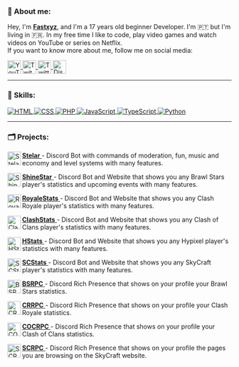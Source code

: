### 📄 About me:

Hey, I'm <a target="_blank" href="https://github.com/Fastxyz"><b>Fastxyz</b></a>, and I'm a 17 years old beginner Developer. I'm 🇵🇹 but I'm living in 🇫🇷. In my free time I like to code, play video games and watch videos on YouTube or series on Netflix.
</br>
If you want to know more about me, follow me on social media:

<a target="_blank" href="https://www.youtube.com/c/Fastxyz">
  <img align="center" alt="YouTube" width="30px" src="https://i.imgur.com/LAOZaTt.png">
</a>
<a target="_blank" href="https://twitch.tv/fastxyz">
  <img align="center" alt="Twitch" width="30px" src="https://i.imgur.com/g81bKdb.png">
</a>
<a target="_blank" href="https://twitter.com/FastxyzGG">
  <img align="center" alt="Twitter" width="30px" src="https://i.imgur.com/BqpSjh3.png">
</a>
<a target="_blank" href="https://i.imgur.com/VU5lB6d.png">
  <img align="center" alt="Discord" width="30px" src="https://i.imgur.com/2qnd9nm.png">
</a>

<hr>

### 🚀 Skills:

<a target="_blank" href="https://www.w3schools.com/html">
  <img align="center" alt="HTML" src="https://img.shields.io/badge/HTML5-E34F26?style=for-the-badge&logo=html5&logoColor=white">
</a>

<a target="_blank" href="https://www.w3schools.com/css">
  <img align="center" alt="CSS" src="https://img.shields.io/badge/CSS3-1572B6?style=for-the-badge&logo=css3&logoColor=white">
</a>

<a target="_blank" href="https://www.php.net">
  <img align="center" alt="PHP" src="https://img.shields.io/badge/PHP-777BB4?style=for-the-badge&logo=php&logoColor=white">
</a>

<a target="_blank" href="https://www.javascript.com">
  <img align="center" alt="JavaScript" src="https://img.shields.io/badge/JavaScript-F7DF1E?style=for-the-badge&logo=javascript&logoColor=black">
</a>

<a target="_blank" href="https://www.typescriptlang.org/">
  <img align="center" alt="TypeScript" src="https://img.shields.io/badge/TypeScript-007ACC?style=for-the-badge&logo=typescript&logoColor=white">
</a>

<a target="_blank" href="https://www.python.org/">
  <img align="center" alt="Python" src="https://img.shields.io/badge/Python-3776AB?style=for-the-badge&logo=python&logoColor=white">
</a>

<hr>

### 🗂 Projects:

<a target="_blank" href="https://github.com/Fastxyz/Stelar"> <b>Stelar</b>
  <img align="left" alt="Stelar" width="30px" src="https://i.imgur.com/opmWmYA.jpg">
</a> - Discord Bot with commands of moderation, fun, music and economy and level systems with many features.

<a target="_blank" href="https://github.com/Fastxyz/ShineStar"> <b>ShineStar</b>
  <img align="left" alt="ShineStar" width="30px" src="https://i.imgur.com/LrUlHL5.png">
</a> - Discord Bot and Website that shows you any Brawl Stars player's statistics and upcoming events with many features.

<a target="_blank" href="https://github.com/Fastxyz/RoyaleStats"> <b>RoyaleStats</b>
  <img align="left" alt="RoyaleStats" width="30px" src="https://i.imgur.com/aIq8zVt.png">
</a> - Discord Bot and Website that shows you any Clash Royale player's statistics with many features.

<a target="_blank" href="https://github.com/Fastxyz/ClashStats"> <b>ClashStats</b>
  <img align="left" alt="ClashStats" width="30px" src="https://i.imgur.com/BJpmPPk.png">
</a> - Discord Bot and Website that shows you any Clash of Clans player's statistics with many features.

<a target="_blank" href="https://github.com/Fastxyz/HStats"> <b>HStats</b>
  <img align="left" alt="HStats" width="30px" src="https://i.imgur.com/G8nLp9k.png">
</a> - Discord Bot and Website that shows you any Hypixel player's statistics with many features.

<a target="_blank" href="https://github.com/Fastxyz/SCStats"> <b>SCStats</b>
  <img align="left" alt="SCStats" width="30px" src="https://i.imgur.com/9Mw8U6t.png">
</a> - Discord Bot and Website that shows you any SkyCraft player's statistics with many features.

<a target="_blank" href="https://github.com/Fastxyz/BSRPC"> <b>BSRPC</b>
  <img align="left" alt="BSRPC" width="30px" src="https://i.imgur.com/LrUlHL5.png">
</a> - Discord Rich Presence that shows on your profile your Brawl Stars statistics.

<a target="_blank" href="https://github.com/Fastxyz/CRRPC"> <b>CRRPC</b>
  <img align="left" alt="CRRPC" width="30px" src="https://i.imgur.com/aIq8zVt.png">
</a> - Discord Rich Presence that shows on your profile your Clash Royale statistics.

<a target="_blank" href="https://github.com/Fastxyz/COCRPC"> <b>COCRPC</b>
  <img align="left" alt="COCRPC" width="30px" src="https://i.imgur.com/BJpmPPk.png">
</a> - Discord Rich Presence that shows on your profile your Clash of Clans statistics.

<a target="_blank" href="https://github.com/Fastxyz/SCRPC"> <b>SCRPC</b>
  <img align="left" alt="SCRPC" width="30px" src="https://i.imgur.com/9Mw8U6t.png">
</a> - Discord Rich Presence that shows on your profile the pages you are browsing on the SkyCraft website.
